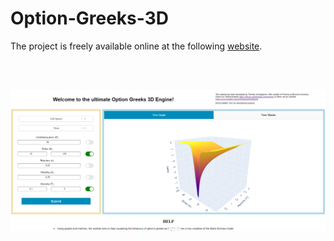 # Option-Greeks-3D

The project is freely available online at the following [website](https://optiongreeks3d.herokuapp.com/).

<br><br>

<p align="center" height=500>
  <img src="fig/website.png" alt="alt text">
<p>&nbsp;</p>
